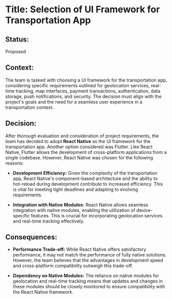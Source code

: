# Title: Selection of UI Framework for Transportation App

## Status: 
Proposed

## Context:
The team is tasked with choosing a UI framework for the transportation app, considering specific requirements outlined for geolocation services, real-time tracking, map interfaces, payment transactions, authentication, data storage, push notifications, and security. The decision must align with the project's goals and the need for a seamless user experience in a transportation context.

## Decision:
After thorough evaluation and consideration of project requirements, the team has decided to adopt **React Native** as the UI framework for the transportation app. Another option considered was Flutter. Like React Native, Flutter allows the development of cross-platform applications from a single codebase. However, React Native was chosen for the following reasons:

- **Development Efficiency:** Given the complexity of the transportation app, React Native's component-based architecture and the ability to hot-reload during development contribute to increased efficiency. This is vital for meeting tight deadlines and adapting to evolving requirements.

- **Integration with Native Modules:** React Native allows seamless integration with native modules, enabling the utilization of device-specific features. This is crucial for incorporating geolocation services and real-time tracking effectively.

## Consequences:
- **Performance Trade-off:** While React Native offers satisfactory performance, it may not match the performance of fully native solutions. However, the team believes that the advantages in development speed and cross-platform compatibility outweigh this trade-off.

- **Dependency on Native Modules:** The reliance on native modules for geolocation and real-time tracking means that updates and changes in these modules should be closely monitored to ensure compatibility with the React Native framework.
